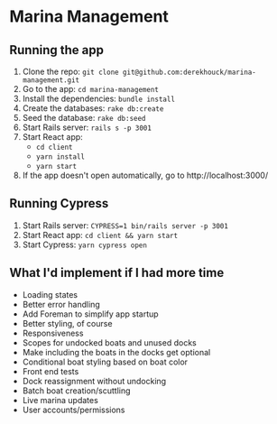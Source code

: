 # Marina Management

## Running the app

1. Clone the repo: `git clone git@github.com:derekhouck/marina-management.git`
1. Go to the app: `cd marina-management`
1. Install the dependencies: `bundle install`
1. Create the databases: `rake db:create`
1. Seed the database: `rake db:seed`
1. Start Rails server: `rails s -p 3001`
1. Start React app:
   - `cd client`
   - `yarn install`
   - `yarn start`
1. If the app doesn't open automatically, go to http://localhost:3000/

## Running Cypress

1. Start Rails server: `CYPRESS=1 bin/rails server -p 3001`
2. Start React app: `cd client && yarn start`
3. Start Cypress: `yarn cypress open`

## What I'd implement if I had more time

- Loading states
- Better error handling
- Add Foreman to simplify app startup
- Better styling, of course
- Responsiveness
- Scopes for undocked boats and unused docks
- Make including the boats in the docks get optional
- Conditional boat styling based on boat color
- Front end tests
- Dock reassignment without undocking
- Batch boat creation/scuttling
- Live marina updates 
- User accounts/permissions